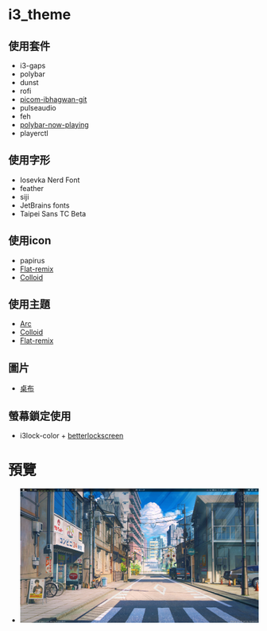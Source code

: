 # i3_theme

## 使用套件
* i3-gaps
* polybar
* dunst
* rofi
* [picom-ibhagwan-git](https://github.com/ibhagwan/picom)
* pulseaudio
* feh
* [polybar-now-playing](https://github.com/d093w1z/polybar-now-playing)
* playerctl

## 使用字形
* Iosevka Nerd Font
* feather
* siji
* JetBrains fonts
* Taipei Sans TC Beta

## 使用icon
* papirus
* [Flat-remix](https://github.com/daniruiz/flat-remix)
* [Colloid](https://github.com/vinceliuice/Colloid-icon-theme)

## 使用主題
* [Arc](https://github.com/horst3180/arc-theme)
* [Colloid](https://github.com/vinceliuice/Colloid-gtk-theme)
* [Flat-remix](https://github.com/daniruiz/flat-remix-gtk/)

## 圖片
* [桌布](https://www.pinterest.com/pin/277675133265763199/?d=t&mt=signup)

## 螢幕鎖定使用
* i3lock-color + [betterlockscreen](https://github.com/betterlockscreen/betterlockscreen)

# 預覽
* ![](image.png)
